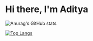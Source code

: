 # Hi there, I'm Aditya
![Anurag's GitHub stats](https://github-readme-stats.vercel.app/api?username=Aditya-aka-leo&show_icons=true&theme=radical)

[![Top Langs](https://github-readme-stats.vercel.app/api/top-langs/?username=Aditya-aka-leo&layout=compact)](https://github.com/anuraghazra/github-readme-stats)
